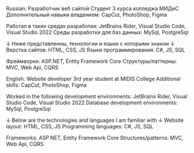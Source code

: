 Russian:
Разработчик веб сайтой
Студент 3 курса колледжа МИДиС
Дополнительный навыки владением: CapCut, PhotoShop, Figma

Работал в таких средах разработки: JetBrains Rider, Visual Studio Code, Visual Studio 2022
Среды разработки для баз данных: MySql, PostgreSql

↓ Ниже представленны, технологии и языки с которыми знаком ↓
Верстка сайтов: HTML, CSS, JS
Языки программирования: C#, JS, SQL

Фреймворки: ASP.NET, Entity Framework Core
Структуры/паттерны: MVC, Web Api, CQRS


English:
Website developer
3rd year student at MIDIS College
Additional skills: CapCut, PhotoShop, Figma

Worked in the following development environments: JetBrains Rider, Visual Studio Code, Visual Studio 2022
Database development environments: MySql, PostgreSql

↓ Below are the technologies and languages I am familiar with ↓
Website layout: HTML, CSS, JS
Programming languages: C#, JS, SQL

Frameworks: ASP.NET, Entity Framework Core
Structures/patterns: MVC, Web Api, CQRS
